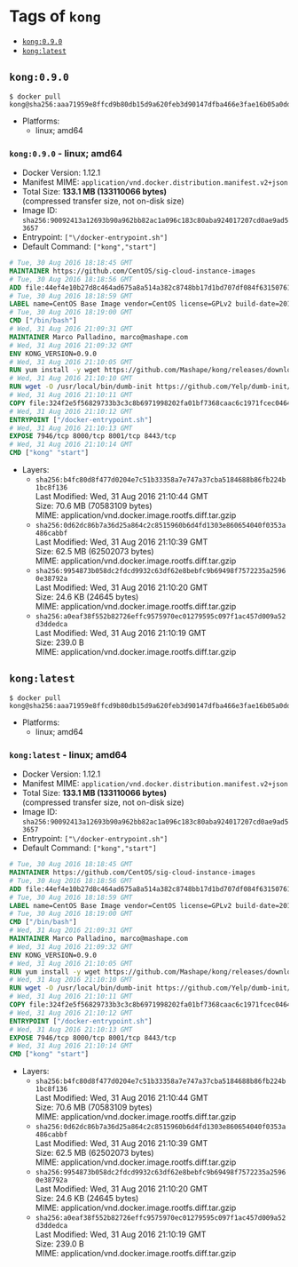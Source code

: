 <!-- THIS FILE IS GENERATED VIA './update-remote.sh' -->

# Tags of `kong`

-	[`kong:0.9.0`](#kong090)
-	[`kong:latest`](#konglatest)

## `kong:0.9.0`

```console
$ docker pull kong@sha256:aaa71959e8ffcd9b80db15d9a620feb3d90147dfba466e3fae16b05a0ddb76b1
```

-	Platforms:
	-	linux; amd64

### `kong:0.9.0` - linux; amd64

-	Docker Version: 1.12.1
-	Manifest MIME: `application/vnd.docker.distribution.manifest.v2+json`
-	Total Size: **133.1 MB (133110066 bytes)**  
	(compressed transfer size, not on-disk size)
-	Image ID: `sha256:90092413a12693b90a962bb82ac1a096c183c80aba924017207cd0ae9ad53657`
-	Entrypoint: `["\/docker-entrypoint.sh"]`
-	Default Command: `["kong","start"]`

```dockerfile
# Tue, 30 Aug 2016 18:18:45 GMT
MAINTAINER https://github.com/CentOS/sig-cloud-instance-images
# Tue, 30 Aug 2016 18:18:56 GMT
ADD file:44ef4e10b27d8c464ad675a8a514a382c8748bb17d1bd707df084f6315076149 in / 
# Tue, 30 Aug 2016 18:18:59 GMT
LABEL name=CentOS Base Image vendor=CentOS license=GPLv2 build-date=20160729
# Tue, 30 Aug 2016 18:19:00 GMT
CMD ["/bin/bash"]
# Wed, 31 Aug 2016 21:09:31 GMT
MAINTAINER Marco Palladino, marco@mashape.com
# Wed, 31 Aug 2016 21:09:32 GMT
ENV KONG_VERSION=0.9.0
# Wed, 31 Aug 2016 21:10:05 GMT
RUN yum install -y wget https://github.com/Mashape/kong/releases/download/$KONG_VERSION/kong-$KONG_VERSION.el7.noarch.rpm &&     yum clean all
# Wed, 31 Aug 2016 21:10:10 GMT
RUN wget -O /usr/local/bin/dumb-init https://github.com/Yelp/dumb-init/releases/download/v1.1.3/dumb-init_1.1.3_amd64 &&     chmod +x /usr/local/bin/dumb-init
# Wed, 31 Aug 2016 21:10:11 GMT
COPY file:324f2e5f56829733b3c3c8b6971998202fa01bf7368caac6c1971fcec0464e8c in /docker-entrypoint.sh 
# Wed, 31 Aug 2016 21:10:12 GMT
ENTRYPOINT ["/docker-entrypoint.sh"]
# Wed, 31 Aug 2016 21:10:13 GMT
EXPOSE 7946/tcp 8000/tcp 8001/tcp 8443/tcp
# Wed, 31 Aug 2016 21:10:14 GMT
CMD ["kong" "start"]
```

-	Layers:
	-	`sha256:b4fc80d8f477d0204e7c51b33358a7e747a37cba5184688b86fb224b1bc8f136`  
		Last Modified: Wed, 31 Aug 2016 21:10:44 GMT  
		Size: 70.6 MB (70583109 bytes)  
		MIME: application/vnd.docker.image.rootfs.diff.tar.gzip
	-	`sha256:0d62dc86b7a36d25a864c2c8515960b6d4fd1303e860654040f0353a486cabbf`  
		Last Modified: Wed, 31 Aug 2016 21:10:39 GMT  
		Size: 62.5 MB (62502073 bytes)  
		MIME: application/vnd.docker.image.rootfs.diff.tar.gzip
	-	`sha256:9954873b058dc2fdcd9932c63df62e8bebfc9b69498f7572235a25960e38792a`  
		Last Modified: Wed, 31 Aug 2016 21:10:20 GMT  
		Size: 24.6 KB (24645 bytes)  
		MIME: application/vnd.docker.image.rootfs.diff.tar.gzip
	-	`sha256:a0eaf38f552b82726effc9575970ec01279595c097f1ac457d009a52d3ddedca`  
		Last Modified: Wed, 31 Aug 2016 21:10:19 GMT  
		Size: 239.0 B  
		MIME: application/vnd.docker.image.rootfs.diff.tar.gzip

## `kong:latest`

```console
$ docker pull kong@sha256:aaa71959e8ffcd9b80db15d9a620feb3d90147dfba466e3fae16b05a0ddb76b1
```

-	Platforms:
	-	linux; amd64

### `kong:latest` - linux; amd64

-	Docker Version: 1.12.1
-	Manifest MIME: `application/vnd.docker.distribution.manifest.v2+json`
-	Total Size: **133.1 MB (133110066 bytes)**  
	(compressed transfer size, not on-disk size)
-	Image ID: `sha256:90092413a12693b90a962bb82ac1a096c183c80aba924017207cd0ae9ad53657`
-	Entrypoint: `["\/docker-entrypoint.sh"]`
-	Default Command: `["kong","start"]`

```dockerfile
# Tue, 30 Aug 2016 18:18:45 GMT
MAINTAINER https://github.com/CentOS/sig-cloud-instance-images
# Tue, 30 Aug 2016 18:18:56 GMT
ADD file:44ef4e10b27d8c464ad675a8a514a382c8748bb17d1bd707df084f6315076149 in / 
# Tue, 30 Aug 2016 18:18:59 GMT
LABEL name=CentOS Base Image vendor=CentOS license=GPLv2 build-date=20160729
# Tue, 30 Aug 2016 18:19:00 GMT
CMD ["/bin/bash"]
# Wed, 31 Aug 2016 21:09:31 GMT
MAINTAINER Marco Palladino, marco@mashape.com
# Wed, 31 Aug 2016 21:09:32 GMT
ENV KONG_VERSION=0.9.0
# Wed, 31 Aug 2016 21:10:05 GMT
RUN yum install -y wget https://github.com/Mashape/kong/releases/download/$KONG_VERSION/kong-$KONG_VERSION.el7.noarch.rpm &&     yum clean all
# Wed, 31 Aug 2016 21:10:10 GMT
RUN wget -O /usr/local/bin/dumb-init https://github.com/Yelp/dumb-init/releases/download/v1.1.3/dumb-init_1.1.3_amd64 &&     chmod +x /usr/local/bin/dumb-init
# Wed, 31 Aug 2016 21:10:11 GMT
COPY file:324f2e5f56829733b3c3c8b6971998202fa01bf7368caac6c1971fcec0464e8c in /docker-entrypoint.sh 
# Wed, 31 Aug 2016 21:10:12 GMT
ENTRYPOINT ["/docker-entrypoint.sh"]
# Wed, 31 Aug 2016 21:10:13 GMT
EXPOSE 7946/tcp 8000/tcp 8001/tcp 8443/tcp
# Wed, 31 Aug 2016 21:10:14 GMT
CMD ["kong" "start"]
```

-	Layers:
	-	`sha256:b4fc80d8f477d0204e7c51b33358a7e747a37cba5184688b86fb224b1bc8f136`  
		Last Modified: Wed, 31 Aug 2016 21:10:44 GMT  
		Size: 70.6 MB (70583109 bytes)  
		MIME: application/vnd.docker.image.rootfs.diff.tar.gzip
	-	`sha256:0d62dc86b7a36d25a864c2c8515960b6d4fd1303e860654040f0353a486cabbf`  
		Last Modified: Wed, 31 Aug 2016 21:10:39 GMT  
		Size: 62.5 MB (62502073 bytes)  
		MIME: application/vnd.docker.image.rootfs.diff.tar.gzip
	-	`sha256:9954873b058dc2fdcd9932c63df62e8bebfc9b69498f7572235a25960e38792a`  
		Last Modified: Wed, 31 Aug 2016 21:10:20 GMT  
		Size: 24.6 KB (24645 bytes)  
		MIME: application/vnd.docker.image.rootfs.diff.tar.gzip
	-	`sha256:a0eaf38f552b82726effc9575970ec01279595c097f1ac457d009a52d3ddedca`  
		Last Modified: Wed, 31 Aug 2016 21:10:19 GMT  
		Size: 239.0 B  
		MIME: application/vnd.docker.image.rootfs.diff.tar.gzip
